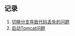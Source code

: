 ## 记录

1. [切换分支导致代码丢失的问题](https://github.com/powerdong/myProblems/issues/1)
2. [启动Tomcat问题](https://github.com/powerdong/myProblems/issues/2)
